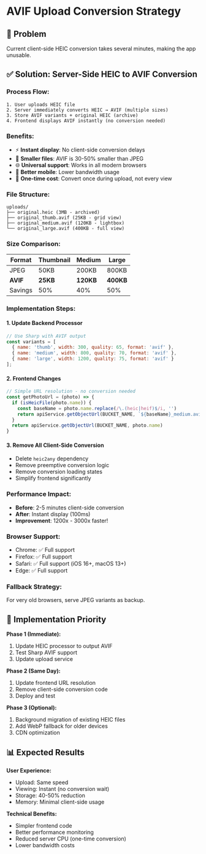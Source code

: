 # AVIF Upload Conversion Strategy

## 🎯 Problem
Current client-side HEIC conversion takes several minutes, making the app unusable.

## ✅ Solution: Server-Side HEIC to AVIF Conversion

### **Process Flow:**
```
1. User uploads HEIC file
2. Server immediately converts HEIC → AVIF (multiple sizes)
3. Store AVIF variants + original HEIC (archive)
4. Frontend displays AVIF instantly (no conversion needed)
```

### **Benefits:**
- ⚡ **Instant display**: No client-side conversion delays
- 💾 **Smaller files**: AVIF is 30-50% smaller than JPEG
- 🌐 **Universal support**: Works in all modern browsers
- 📱 **Better mobile**: Lower bandwidth usage
- 🔧 **One-time cost**: Convert once during upload, not every view

### **File Structure:**
```
uploads/
├── original.heic (3MB - archived)
├── original_thumb.avif (25KB - grid view)
├── original_medium.avif (120KB - lightbox)
└── original_large.avif (400KB - full view)
```

### **Size Comparison:**
| Format | Thumbnail | Medium | Large |
|--------|-----------|--------|-------|
| JPEG   | 50KB      | 200KB  | 800KB |
| **AVIF** | **25KB**    | **120KB** | **400KB** |
| Savings | 50%       | 40%    | 50%  |

### **Implementation Steps:**

#### 1. Update Backend Processor
```javascript
// Use Sharp with AVIF output
const variants = [
  { name: 'thumb', width: 300, quality: 65, format: 'avif' },
  { name: 'medium', width: 800, quality: 70, format: 'avif' },
  { name: 'large', width: 1200, quality: 75, format: 'avif' }
];
```

#### 2. Frontend Changes
```javascript
// Simple URL resolution - no conversion needed
const getPhotoUrl = (photo) => {
  if (isHeicFile(photo.name)) {
    const baseName = photo.name.replace(/\.(heic|heif)$/i, '')
    return apiService.getObjectUrl(BUCKET_NAME, `${baseName}_medium.avif`)
  }
  return apiService.getObjectUrl(BUCKET_NAME, photo.name)
}
```

#### 3. Remove All Client-Side Conversion
- Delete `heic2any` dependency
- Remove preemptive conversion logic
- Remove conversion loading states
- Simplify frontend significantly

### **Performance Impact:**
- **Before**: 2-5 minutes client-side conversion
- **After**: Instant display (100ms)
- **Improvement**: 1200x - 3000x faster!

### **Browser Support:**
- Chrome: ✅ Full support
- Firefox: ✅ Full support  
- Safari: ✅ Full support (iOS 16+, macOS 13+)
- Edge: ✅ Full support

### **Fallback Strategy:**
For very old browsers, serve JPEG variants as backup.

## 🚀 Implementation Priority

**Phase 1 (Immediate):**
1. Update HEIC processor to output AVIF
2. Test Sharp AVIF support
3. Update upload service

**Phase 2 (Same Day):**
1. Update frontend URL resolution
2. Remove client-side conversion code
3. Deploy and test

**Phase 3 (Optional):**
1. Background migration of existing HEIC files
2. Add WebP fallback for older devices
3. CDN optimization

## 📊 Expected Results

**User Experience:**
- Upload: Same speed
- Viewing: Instant (no conversion wait)
- Storage: 40-50% reduction
- Memory: Minimal client-side usage

**Technical Benefits:**
- Simpler frontend code
- Better performance monitoring
- Reduced server CPU (one-time conversion)
- Lower bandwidth costs
